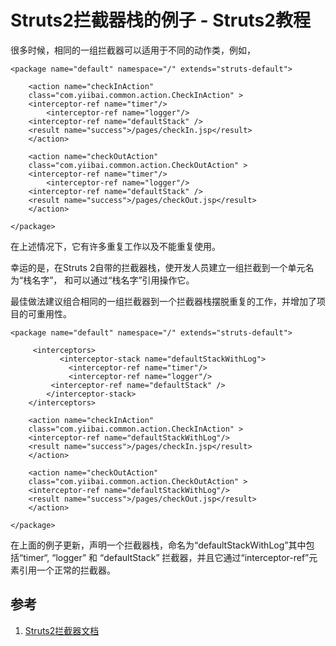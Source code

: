 # Struts2拦截器栈的例子 - Struts2教程

很多时候，相同的一组拦截器可以适用于不同的动作类，例如，

```
<package name="default" namespace="/" extends="struts-default">

    <action name="checkInAction" 
    class="com.yiibai.common.action.CheckInAction" >
    <interceptor-ref name="timer"/>
        <interceptor-ref name="logger"/>
    <interceptor-ref name="defaultStack" />
    <result name="success">/pages/checkIn.jsp</result>
    </action>

    <action name="checkOutAction" 
    class="com.yiibai.common.action.CheckOutAction" >
    <interceptor-ref name="timer"/>
        <interceptor-ref name="logger"/>
    <interceptor-ref name="defaultStack" />
    <result name="success">/pages/checkOut.jsp</result>
    </action>

</package>
```

在上述情况下，它有许多重复工作以及不能重复使用。

幸运的是，在Struts 2自带的拦截器栈，使开发人员建立一组拦截到一个单元名为“栈名字”， 和可以通过“栈名字”引用操作它。

最佳做法建议组合相同的一组拦截器到一个拦截器栈摆脱重复的工作，并增加了项目的可重用性。

```
<package name="default" namespace="/" extends="struts-default">

     <interceptors>
           <interceptor-stack name="defaultStackWithLog">
             <interceptor-ref name="timer"/>
             <interceptor-ref name="logger"/>
         <interceptor-ref name="defaultStack" />
        </interceptor-stack>
    </interceptors>

    <action name="checkInAction" 
    class="com.yiibai.common.action.CheckInAction" >
    <interceptor-ref name="defaultStackWithLog"/>
    <result name="success">/pages/checkIn.jsp</result>
    </action>

    <action name="checkOutAction" 
    class="com.yiibai.common.action.CheckOutAction" >
    <interceptor-ref name="defaultStackWithLog"/>
    <result name="success">/pages/checkOut.jsp</result>
    </action>

</package> 
```

在上面的例子更新，声明一个拦截器栈，命名为“defaultStackWithLog”其中包括“timer“, “logger” 和 “defaultStack” 拦截器，并且它通过“interceptor-ref”元素引用一个正常的拦截器。

## 参考

1.  [Struts2拦截器文档](http://struts.apache.org/2.1.8/docs/interceptors.html)

